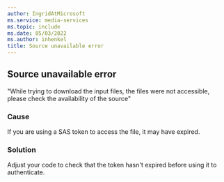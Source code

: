 ```yaml
---
author: IngridAtMicrosoft
ms.service: media-services
ms.topic: include
ms.date: 05/03/2022
ms.author: inhenkel
title: Source unavailable error
---
```


<!-- 2201270040004073 -->

## Source unavailable error

"While trying to download the input files, the files were not accessible, please check the availability of the source"

### Cause

If you are using a SAS token to access the file, it may have expired.

### Solution

Adjust your code to check that the token hasn't expired before using it to authenticate.
